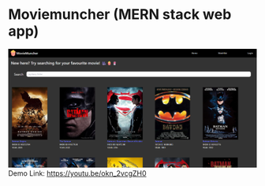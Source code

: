 # Moviemuncher (MERN stack web app)
![alt text](https://github.com/elginsimingzhou/moviemuncher/blob/main/moviemuncher.png?raw=true)
Demo Link: https://youtu.be/okn_2vcgZH0
